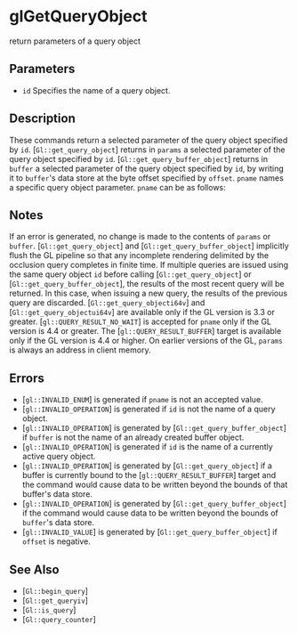# glGetQueryObject
return parameters of a query object

## Parameters
- `id`
  Specifies the name of a query object.

## Description
These commands return a selected parameter of the query object
  specified by `id`. [`Gl::get_query_object`] returns in `params` a
  selected parameter of the query object specified by `id`.
  [`Gl::get_query_buffer_object`] returns in `buffer` a selected
  parameter of the query object specified by `id`, by writing it to
  `buffer`'s data store at the byte offset specified by `offset`.
`pname` names a specific query object parameter. `pname` can be as
  follows:

## Notes
If an error is generated, no change is made to the contents of
  `params` or `buffer`.
[`Gl::get_query_object`] and [`Gl::get_query_buffer_object`]
  implicitly flush the GL pipeline so that any incomplete rendering
  delimited by the occlusion query completes in finite time.
If multiple queries are issued using the same query object `id` before
  calling [`Gl::get_query_object`] or [`Gl::get_query_buffer_object`],
  the results of the most recent query will be returned. In this case,
  when issuing a new query, the results of the previous query are
  discarded.
[`Gl::get_query_objecti64v`] and [`Gl::get_query_objectui64v`] are
  available only if the GL version is 3.3 or greater.
[`gl::QUERY_RESULT_NO_WAIT`] is accepted for `pname` only if the GL
  version is 4.4 or greater.
The [`gl::QUERY_RESULT_BUFFER`] target is available only if the GL
  version is 4.4 or higher. On earlier versions of the GL, `params` is
  always an address in client memory.

## Errors
- [`gl::INVALID_ENUM`] is generated if `pname` is not an accepted value.
- [`gl::INVALID_OPERATION`] is generated if `id` is not the name of a
  query object.
- [`gl::INVALID_OPERATION`] is generated by
  [`Gl::get_query_buffer_object`] if `buffer` is not the name of an
  already created buffer object.
- [`gl::INVALID_OPERATION`] is generated if `id` is the name of a
  currently active query object.
- [`gl::INVALID_OPERATION`] is generated by [`Gl::get_query_object`] if
  a buffer is currently bound to the [`gl::QUERY_RESULT_BUFFER`] target
  and the command would cause data to be written beyond the bounds of
  that buffer's data store.
- [`gl::INVALID_OPERATION`] is generated by
  [`Gl::get_query_buffer_object`] if the command would cause data to be
  written beyond the bounds of `buffer`'s data store.
- [`gl::INVALID_VALUE`] is generated by [`Gl::get_query_buffer_object`]
  if `offset` is negative.

## See Also
- [`Gl::begin_query`]
- [`Gl::get_queryiv`]
- [`Gl::is_query`]
- [`Gl::query_counter`]
